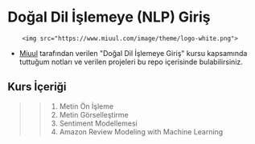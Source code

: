 # Doğal Dil İşlemeye (NLP) Giriş 

        <img src="https://www.miuul.com/image/theme/logo-white.png">
* [Miuul](https://www.miuul.com/) tarafından verilen "Doğal Dil İşlemeye Giriş" kursu kapsamında tuttuğum notları ve verilen projeleri bu repo içerisinde bulabilirsiniz. 


## Kurs İçeriği

>> 1. Metin Ön İşleme 
>> 2. Metin Görselleştirme 
>> 3. Sentiment Modellemesi 
>> 4. Amazon Review Modeling with Machine Learning

